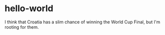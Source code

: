 # hello-world

I think that Croatia has a slim chance of winning the World Cup Final, but I'm rooting for them. 
